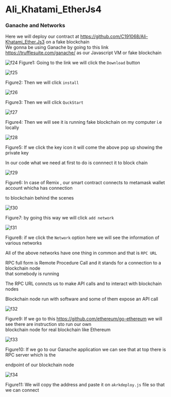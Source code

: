 # Ali_Khatami_EtherJs4

### Ganache and Networks

Here we will deploy our contract at https://github.com/C191068/Ali-Khatami_Ether.Js3  on a fake blockchain <br>
We gonna be using Ganache by going to this link https://trufflesuite.com/ganache/ as our Javascript VM or fake blockchain <br>

![f24](https://github.com/C191068/Ali_Khatami_EtherJs4/assets/89090776/0e999b9c-1cc5-4393-8a7c-fb1440b96758)
Figure1: Going to the link we will click the ```Download``` button <br>

![f25](https://github.com/C191068/Ali_Khatami_EtherJs4/assets/89090776/cbbac0ff-b514-40f1-af0b-215cffef1daa)

Figure2: Then we will click ```install``` <br>

![f26](https://github.com/C191068/Ali_Khatami_EtherJs4/assets/89090776/d68d3824-f3bc-45a4-94f8-13099a6c90d4)

Figure3: Then we will click ```QuckStart``` <br>

![f27](https://github.com/C191068/Ali_Khatami_EtherJs4/assets/89090776/922ba5d7-95fc-49e5-8b0a-77b9f529ceef)

Figure4: Then we will see it is running fake blockchain on my computer i.e locally <br>

![f28](https://github.com/C191068/Ali_Khatami_EtherJs4/assets/89090776/91859fee-5059-4078-9fd5-6147247252a3)

Figure5: If we click the key icon it will come the above pop up showing the private key <br>

In our code what we need at first to do is connnect it to block chain <br>

![f29](https://github.com/C191068/Ali_Khatami_EtherJs4/assets/89090776/4f8a4062-bdd7-4a03-bbe9-efe043ddf8fc)

Figure6: In case of Remix , our smart contract connects to metamask wallet account whicha has connection <br>

to blockchain behind the scenes <br>

![f30](https://github.com/C191068/Ali_Khatami_EtherJs4/assets/89090776/8110cd63-339a-45c6-9fa2-f1d48bc5a2bd)

Figure7: by going this way we will click ```add network``` <br>

![f31](https://github.com/C191068/Ali_Khatami_EtherJs4/assets/89090776/0d5cd92e-c3a2-42fd-9986-cbd319c8232a)

Figure8: if we click the ```Network``` option here we will see the information of various networks <br>

All of the above networks have one thing in common and that is ```RPC URL``` <br>

RPC full form is Remote Procedure Call and it stands for a connection to a blockchain node <br>
that somebody is running <br>

The RPC URL conncts us to make API calls and to interact with blockchain nodes <br>

Blockchain node run with software and some of them expose an API call <br>



![f32](https://github.com/C191068/Ali_Khatami_EtherJs4/assets/89090776/79463fc4-548e-477c-8761-bb113434eaa2)


Figure9: If we go to this https://github.com/ethereum/go-ethereum we will see there are instruction sto run our own<br>
blockchain node for real blockchain like Ethereum <br>

![f33](https://github.com/C191068/Ali_Khatami_EtherJs4/assets/89090776/0548e6ef-3e0b-4084-8955-50b7b43f9f8f)

Figure10: If we go to our Ganache application we can see that at top there is RPC server which is the <br>

endpoint of our blockchain node <br>


![f34](https://github.com/C191068/Ali_Khatami_EtherJs4/assets/89090776/ba94d236-b6c5-42a2-a6aa-cbd65ae4699f)

Figure11: We will copy the address and paste it on ```akrkdeploy.js``` file so that we can connect  <br>





